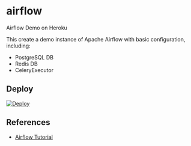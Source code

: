 # airflow
Airflow Demo on Heroku

This create a demo instance of Apache Airflow with basic configuration, including: 

- PostgreSQL DB
- Redis DB
- CeleryExecutor 

## Deploy

[![Deploy](https://www.herokucdn.com/deploy/button.svg)](https://heroku.com/deploy)

## References

- [Airflow Tutorial](https://airflow.apache.org/docs/apache-airflow/stable/tutorial.html)
